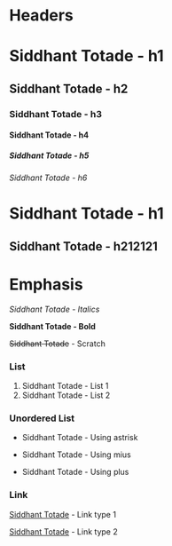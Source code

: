 # Headers

# Siddhant Totade - h1 
## Siddhant Totade - h2
### Siddhant Totade - h3
#### Siddhant Totade - h4
##### Siddhant Totade - h5
###### Siddhant Totade - h6

Siddhant Totade - h1
=
Siddhant Totade - h212121
--

# Emphasis 
*Siddhant Totade - Italics*

__Siddhant Totade - Bold__

~~Siddhant Totade~~ - Scratch

### List
1. Siddhant Totade - List 1
2. Siddhant Totade - List 2

### Unordered List
* Siddhant Totade - Using astrisk
- Siddhant Totade - Using mius
+ Siddhant Totade - Using plus

### Link
[Siddhant Totade](https://www.google.com) - Link type 1

[Siddhant Totade](https://www.google.com "Google's Homepage") - Link type 2

